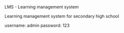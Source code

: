 LMS - Learning management system

Learning management system for secondary high school

username: admin
password: 123
